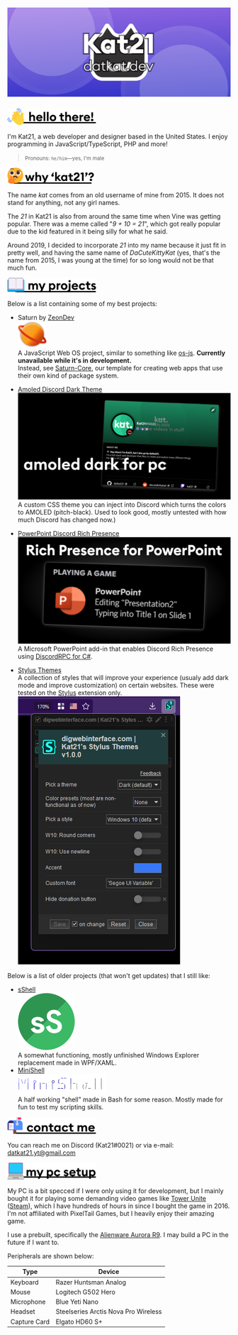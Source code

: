 # ![Cat Animated Banner displaying the cat icon and URL to datkat dot dev](assets/Cat%20Animated%20Background.min.svg)

<!--
Turns out this is mostly broken under GitHub's sticky
 <blockquote align=center>
    <small align=center>
quick navigation:<br>
<a href="#hello-there">hello there</a> &bull; <a href="#why-kat21">why 'kat21'?</a> &bull; <a href="#my-projects">my projects</a> &bull; <a href="#contact-me">contact me</a> &bull; <a href="#my-setup">my pc setup</a>
</small>
</blockquote> -->

<a id="hello-there">
<picture>
  <source media="(prefers-color-scheme: dark)" srcset="assets/headings/hellothere-light.svg">
  <img width=200 title="hello there!" alt="hello there!" src="assets/headings/hellothere-dark.svg">
</picture>
<br>

I'm Kat21, a web developer and designer based in the United States. I enjoy programming in JavaScript/TypeScript, PHP and more!

<blockquote><small>Pronouns: <code>he/him</code>&mdash;yes, I'm male</small></blockquote>

<a id="why-kat21">
<picture>
  <source media="(prefers-color-scheme: dark)" srcset="assets/headings/whyname-light.svg">
  <img width=200 title="why the name 'kat21'?" alt="why the name 'kat21'?" src="assets/headings/whyname-dark.svg">
</picture>
<br>

The name *kat* comes from an old username of mine from 2015. It does not stand for anything, not any girl names.

The *21* in Kat21 is also from around the same time when Vine was getting popular. There was a meme called "*9 + 10 = 21*", which got really popular due to the kid featured in it being silly for what he said.

Around 2019, I decided to incorporate *21* into my name because it just fit in pretty well, and having the same name of _DaCuteKittyKat_ (yes, that's the name from 2015, I was young at the time) for so long would not be that much fun.

<a id="my-projects">
<picture>
  <source media="(prefers-color-scheme: dark)" srcset="assets/headings/myprojects-light.svg">
  <img width=200 title="why the name 'kat21'?" alt="why the name 'kat21'?" src="assets/headings/myprojects-dark.svg">
</picture>
<br>

Below is a list containing some of my best projects:

* Saturn by [ZeonDev](https://github.com/zeondev)  
  <img alt="saturn project logo" src=assets/content/saturn-logo.svg width="64px">  
  A JavaScript Web OS project, similar to something like [os-js](https://os-js.org). **Currently unavailable while it's in development.**   
  Instead, see [Saturn-Core](https://github.com/zeondev/saturn-core), our template for creating web apps that use their own kind of package system.

* [Amoled Discord Dark Theme](https://github.com/datkat21/Amoled-Dark-Theme-for-Discord)    
    ![Discord amoled theme preview](assets/content/discord-amoled-thumbnail.png)
    A custom CSS theme you can inject into Discord which turns the colors to AMOLED (pitch-black). Used to look good, mostly untested with how much Discord has changed now.)
* [PowerPoint Discord Rich Presence](https://github.com/datkat21/PowerPoint-Discord-RPC)    
  ![PowerPoint Discord RPC](assets/content/ppt-discord-rpc-thumbnail.png)
  A Microsoft PowerPoint add-in that enables Discord Rich Presence using [DiscordRPC for C#](https://github.com/Lachee/discord-rpc-csharp).
* [Stylus Themes](https://github.com/datkat21/stylus-themes)     
  A collection of styles that will improve your experience (usualy add dark mode and improve customization) on certain websites. These were tested on the [Stylus](https://add0n.com/stylus.html) extension only.
  ![Stylus extension screenshot showing the themes](assets/content/stylus-themes.png)  

Below is a list of older projects (that won't get updates) that I still like: 

* [sShell](https://github.com/sshell-git/sShell)    
    ![sshell project logo](assets/content/sshell-logo.svg)  
    A somewhat functioning, mostly unfinished Windows Explorer replacement made in WPF/XAML.
* [MiniShell](https://github.com/limeyteam/minishell)   
    <picture><source media="(prefers-color-scheme: dark)" srcset="assets/content/minishell-logo-light.svg"><img width=200 title="MiniShell Logo" alt="MiniShell Logo" src="assets/content/minishell-logo-dark.svg"></picture>   
    A half working "shell" made in Bash for some reason. Mostly made for fun to test my scripting skills.

<a id="contact-me">
<picture>
  <source media="(prefers-color-scheme: dark)" srcset="assets/headings/contactme-light.svg">
  <img width=200 title="contact me" alt="contact me" src="assets/headings/contactme-dark.svg">
</picture>
<br>

You can reach me on Discord (Kat21#0021) or via e-mail: datkat21.yt@gmail.com

<a id="my-setup">
<picture>
  <source media="(prefers-color-scheme: dark)" srcset="assets/headings/mysetup-light.svg">
  <img width=200 title="my setup" alt="my setup" src="assets/headings/mysetup-dark.svg">
</picture>
<br>

My PC is a bit specced if I were only using it for development, but I mainly bought it for playing some demanding video games like [Tower Unite](https://towerunite.com/) ([Steam](https://steamcommunity.com/app/394690)), which I have hundreds of hours in since I bought the game in 2016. I'm not affiliated with PixelTail Games, but I heavily enjoy their amazing game.

I use a prebuilt, specifically the [Alienware Aurora R9](https://www.dell.com/en-us/shop/gaming-and-games/alienware-aurora-r9-gaming-desktop/spd/alienware-aurora-r9-desktop). I may build a PC in the future if I want to.

Peripherals are shown below:

| Type         | Device                               |
| ------------ | ------------------------------------ |
| Keyboard     | Razer Huntsman Analog                |
| Mouse        | Logitech G502 Hero                   |
| Microphone   | Blue Yeti Nano                       |
| Headset      | Steelseries Arctis Nova Pro Wireless |
| Capture Card | Elgato HD60 S+                       |
